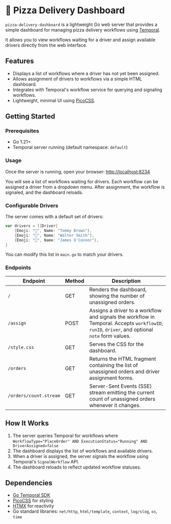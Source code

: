 # 🍕 Pizza Delivery Dashboard

`pizza-delivery-dashboard` is a lightweight Go web server that provides 
a simple dashboard for managing pizza delivery workflows using [Temporal](https://temporal.io/). 

It allows you to view workflows waiting for a driver and assign 
available drivers directly from the web interface.

## Features

- Displays a list of workflows where a driver has not yet been assigned.
- Allows assignment of drivers to workflows via a simple HTML dashboard.
- Integrates with Temporal's workflow service for querying and signaling workflows.
- Lightweight, minimal UI using [PicoCSS](https://picocss.com/).

## Getting Started

### Prerequisites

- Go 1.21+  
- Temporal server running (default namespace: `default`)  

### Usage

Once the server is running, open your browser: <http://localhost:8234>

You will see a list of workflows waiting for drivers. 
Each workflow can be assigned a driver from a dropdown menu. 
After assignment, the workflow is signaled, and the dashboard reloads.

### Configurable Drivers

The server comes with a default set of drivers:

```go
var drivers = []Driver{
	{Emoji: "🧒", Name: "Tommy Brown"},
	{Emoji: "👴", Name: "Walter Smith"},
	{Emoji: "🧔", Name: "James O'Connor"},
}
```

You can modify this list in `main.go` to match your drivers.

### Endpoints

| Endpoint                  | Method | Description |
|---------------------------|--------|-------------|
| `/`                       | GET    | Renders the dashboard, showing the number of unassigned orders. |
| `/assign`                 | POST   | Assigns a driver to a workflow and signals the workflow in Temporal. Accepts `workflowID`, `runID`, `driver`, and optional `note` form values. |
| `/style.css`              | GET    | Serves the CSS for the dashboard. |
| `/orders`                 | GET    | Returns the HTML fragment containing the list of unassigned orders and driver assignment forms. |
| `/orders/count.stream`    | GET    | Server-Sent Events (SSE) stream emitting the current count of unassigned orders whenever it changes. |

## How It Works

1. The server queries Temporal for workflows where `WorkflowType="PlaceOrder" AND ExecutionStatus="Running" AND DriverAssigned=false`
2. The dashboard displays the list of workflows and available drivers.
3. When a driver is assigned, the server signals the workflow using Temporal's `SignalWorkflow` API.
4. The dashboard reloads to reflect updated workflow statuses.

## Dependencies

- [Go Temporal SDK](https://pkg.go.dev/go.temporal.io/sdk)
- [PicoCSS](https://picocss.com/) for styling
- [HTMX](https://htmx.org/) for reactivity
- Go standard libraries: `net/http`, `html/template`, `context`, `log/slog`, `os`, `time`
